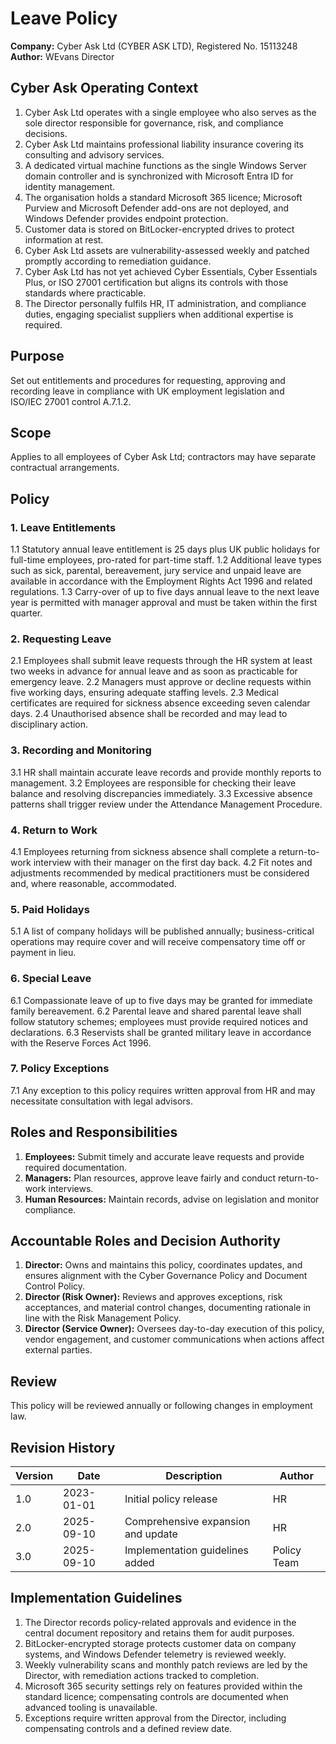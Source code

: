 # Leave Policy

**Company:** Cyber Ask Ltd (CYBER ASK LTD), Registered No. 15113248
**Author:** WEvans Director

## Cyber Ask Operating Context

1. Cyber Ask Ltd operates with a single employee who also serves as the sole director responsible for governance, risk, and compliance decisions.
2. Cyber Ask Ltd maintains professional liability insurance covering its consulting and advisory services.
3. A dedicated virtual machine functions as the single Windows Server domain controller and is synchronized with Microsoft Entra ID for identity management.
4. The organisation holds a standard Microsoft 365 licence; Microsoft Purview and Microsoft Defender add-ons are not deployed, and Windows Defender provides endpoint protection.
5. Customer data is stored on BitLocker-encrypted drives to protect information at rest.
6. Cyber Ask Ltd assets are vulnerability-assessed weekly and patched promptly according to remediation guidance.
7. Cyber Ask Ltd has not yet achieved Cyber Essentials, Cyber Essentials Plus, or ISO 27001 certification but aligns its controls with those standards where practicable.
8. The Director personally fulfils HR, IT administration, and compliance duties, engaging specialist suppliers when additional expertise is required.



## Purpose
Set out entitlements and procedures for requesting, approving and recording leave in compliance with UK employment legislation and ISO/IEC 27001 control A.7.1.2.

## Scope
Applies to all employees of Cyber Ask Ltd; contractors may have separate contractual arrangements.

## Policy
### 1. Leave Entitlements
1.1 Statutory annual leave entitlement is 25 days plus UK public holidays for full-time employees, pro-rated for part-time staff.
1.2 Additional leave types such as sick, parental, bereavement, jury service and unpaid leave are available in accordance with the Employment Rights Act 1996 and related regulations.
1.3 Carry-over of up to five days annual leave to the next leave year is permitted with manager approval and must be taken within the first quarter.

### 2. Requesting Leave
2.1 Employees shall submit leave requests through the HR system at least two weeks in advance for annual leave and as soon as practicable for emergency leave.
2.2 Managers must approve or decline requests within five working days, ensuring adequate staffing levels.
2.3 Medical certificates are required for sickness absence exceeding seven calendar days.
2.4 Unauthorised absence shall be recorded and may lead to disciplinary action.

### 3. Recording and Monitoring
3.1 HR shall maintain accurate leave records and provide monthly reports to management.
3.2 Employees are responsible for checking their leave balance and resolving discrepancies immediately.
3.3 Excessive absence patterns shall trigger review under the Attendance Management Procedure.

### 4. Return to Work
4.1 Employees returning from sickness absence shall complete a return-to-work interview with their manager on the first day back.
4.2 Fit notes and adjustments recommended by medical practitioners must be considered and, where reasonable, accommodated.

### 5. Paid Holidays
5.1 A list of company holidays will be published annually; business-critical operations may require cover and will receive compensatory time off or payment in lieu.

### 6. Special Leave
6.1 Compassionate leave of up to five days may be granted for immediate family bereavement.
6.2 Parental leave and shared parental leave shall follow statutory schemes; employees must provide required notices and declarations.
6.3 Reservists shall be granted military leave in accordance with the Reserve Forces Act 1996.

### 7. Policy Exceptions
7.1 Any exception to this policy requires written approval from HR and may necessitate consultation with legal advisors.

## Roles and Responsibilities
1. **Employees:** Submit timely and accurate leave requests and provide required documentation.
2. **Managers:** Plan resources, approve leave fairly and conduct return-to-work interviews.
3. **Human Resources:** Maintain records, advise on legislation and monitor compliance.

## Accountable Roles and Decision Authority

1. **Director:** Owns and maintains this policy, coordinates updates, and ensures alignment with the Cyber Governance Policy and Document Control Policy.
2. **Director (Risk Owner):** Reviews and approves exceptions, risk acceptances, and material control changes, documenting rationale in line with the Risk Management Policy.
3. **Director (Service Owner):** Oversees day-to-day execution of this policy, vendor engagement, and customer communications when actions affect external parties.


## Review
This policy will be reviewed annually or following changes in employment law.

## Revision History
| Version | Date       | Description                        | Author |
| ------- | ---------- | ---------------------------------- | ------ |
| 1.0     | 2023-01-01 | Initial policy release             | HR     |
| 2.0     | 2025-09-10 | Comprehensive expansion and update | HR     |
| 3.0     | 2025-09-10 | Implementation guidelines added | Policy Team |

## Implementation Guidelines
1. The Director records policy-related approvals and evidence in the central document repository and retains them for audit purposes.
2. BitLocker-encrypted storage protects customer data on company systems, and Windows Defender telemetry is reviewed weekly.
3. Weekly vulnerability scans and monthly patch reviews are led by the Director, with remediation actions tracked to completion.
4. Microsoft 365 security settings rely on features provided within the standard licence; compensating controls are documented when advanced tooling is unavailable.
5. Exceptions require written approval from the Director, including compensating controls and a defined review date.

